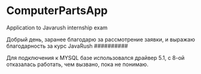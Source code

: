 # ComputerPartsApp
Application to Javarush internship exam

Добрый день,
заранее благодарю за рассмотрение заявки, и выражаю благодарность за курс JavaRush
##########

Для подключения к MYSQL базе использовался драйвер 5.1, с 8-ой отказалась работать, чем вызвано, пока не понимаю.
